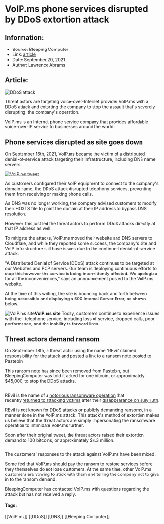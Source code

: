 # VoIP.ms phone services disrupted by DDoS extortion attack
### 

## Information:
+ Source: Bleeping Computer
+ Link: [article](https://www.bleepingcomputer.com/news/security/voipms-phone-services-disrupted-by-ddos-extortion-attack/)
+ Date: September 20, 2021
+ Author: Lawrence Abrams


## Article:
![DDoS attack](https://www.bleepstatic.com/content/hl-images/2021/01/23/ddos-header.jpg)


Threat actors are targeting voice-over-Internet provider VoIP.ms with a DDoS attack and extorting the company to stop the assault that's severely disrupting  the company's operation.


VoIP.ms is an Internet phone service company that provides affordable voice-over-IP service to businesses around the world.


Phone services disrupted as site goes down
------------------------------------------


On September 16th, 2021, VoIP.ms became the victim of a distributed denial-of-service attack targeting their infrastructure, including DNS name servers.


[![VoIP.ms tweet](https://www.bleepstatic.com/images/news/security/attacks/v/VoIP.ms/tweet.jpg)](https://twitter.com/voipms/status/1438537573358505984)


As customers configured their VoIP equipment to connect to the company's domain name, the DDoS attack disrupted telephony services, preventing them from receiving or making phone calls.


As DNS was no longer working, the company advised customers to modify their HOSTS file to point the domain at their IP address to bypass DNS resolution.


However, this just led the threat actors to perform DDoS attacks directly at that IP address as well.


To mitigate the attacks, VoIP.ms moved their website and DNS servers to Cloudflare, and while they reported some success, the company's site and VoIP infrastructure still have issues due to the continued denial-of-service attack.


"A Distributed Denial of Service (DDoS) attack continues to be targeted at our Websites and POP servers. Our team is deploying continuous efforts to stop this however the service is being intermittently affected. We apologize for all the inconveniences," says an announcement posted to the VoIP.ms website.


At the time of this writing, the site is bouncing back and forth between being accessible and displaying a 500 Internal Server Error, as shown below.



![VoIP.ms site](https://www.bleepstatic.com/images/news/security/attacks/v/VoIP.ms/voip_ms-website-error.jpg)**VoIP.ms site**
Today, customers continue to experience issues with their telephone service, including loss of service, dropped calls, poor performance, and the inability to forward lines.


Threat actors demand ransom
---------------------------


On September 18th, a threat actor using the name 'REvil' claimed responsibility for the attack and posted a link to a ransom note posted to Pastebin. 


This ransom note has since been removed from Pastebin, but BleepingComputer was told it asked for one bitcoin, or approximately $45,000, to stop the DDoS attacks.


![](data:image/gif;base64,R0lGODlhAQABAAAAACH5BAEKAAEALAAAAAABAAEAAAICTAEAOw==)


REvil is the name of a [notorious ransomware operation](https://www.bleepingcomputer.com/news/security/revil-ransomware-hits-1-000-plus-companies-in-msp-supply-chain-attack/) that recently [returned to attacking victims](https://www.bleepingcomputer.com/news/security/revil-ransomware-is-back-in-full-attack-mode-and-leaking-data/) after their [disappearance on July 13th](https://www.bleepingcomputer.com/news/security/revil-ransomware-gangs-web-sites-mysteriously-shut-down/).


REvil is not known for DDoS attacks or publicly demanding ransoms, in a manner done in the VoIP.ms attack. This attack's method of extortion makes us believe that the threat actors are simply impersonating the ransomware operation to intimidate VoIP.ms further.


Soon after their original tweet, the threat actors raised their extortion demand to 100 bitcoins, or approximately $4.3 million.


![REvil tweet 2](data:image/gif;base64,R0lGODlhAQABAAAAACH5BAEKAAEALAAAAAABAAEAAAICTAEAOw==)


The customers' responses to the attack against VoIP.ms have been mixed.


Some feel that VoIP.ms should pay the ransom to restore services before they themselves do not lose customers. At the same time, other VoIP.ms customers are vowing to stick with them and telling the company not to give in to the ransom demand.


BleepingComputer has contacted VoIP.ms with questions regarding the attack but has not received a reply.




#### Tags:
[[VoIP.ms]] [[DDoS]] [[DNS]] [[Bleeping Computer]]
